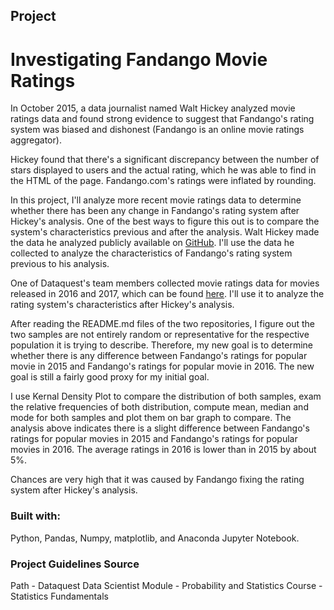 ## Project
# Investigating Fandango Movie Ratings

In October 2015, a data journalist named Walt Hickey analyzed movie ratings data and found strong evidence to suggest that Fandango's rating system was biased and dishonest (Fandango is an online movie ratings aggregator).

Hickey found that there's a significant discrepancy between the number of stars displayed to users and the actual rating, which he was able to find in the HTML of the page. Fandango.com's ratings were inflated by rounding.

In this project, I'll analyze more recent movie ratings data to determine whether there has been any change in Fandango's rating system after Hickey's analysis.  One of the best ways to figure this out is to compare the system's characteristics previous and after the analysis.
Walt Hickey made the data he analyzed publicly available on [GitHub](https://fivethirtyeight.com/features/fandango-movies-ratings/). I'll use the data he collected to analyze the characteristics of Fandango's rating system previous to his analysis.

One of Dataquest's team members collected movie ratings data for movies released in 2016 and 2017, which can be found [here](https://github.com/mircealex/Movie_ratings_2016_17).  I'll use it to analyze the rating system's characteristics after Hickey's analysis.

After  reading the README.md files of the two repositories, I figure out the two samples are not entirely random or representative for the respective population it is trying to describe.  Therefore, my new goal is to determine whether there is any difference between Fandango's ratings for popular movie in 2015 and Fandango's ratings for popular movie in 2016. The new goal is still a fairly good proxy for my initial goal.

I use Kernal Density Plot to compare the distribution of both samples, exam the relative frequencies of both distribution, compute mean, median and mode for both samples and plot them on bar graph to compare.
The analysis above indicates there is a slight difference between Fandango's ratings for popular movies in 2015 and Fandango's ratings for popular movies in 2016.  The average ratings in 2016 is lower than in 2015 by about 5%.

Chances are very high that it was caused by Fandango fixing the rating system after Hickey's analysis.


### Built with:

Python, Pandas, Numpy, matplotlib, and Anaconda Jupyter Notebook.


### Project Guidelines Source

 Path - Dataquest Data Scientist
 Module - Probability and Statistics
 Course - Statistics Fundamentals

